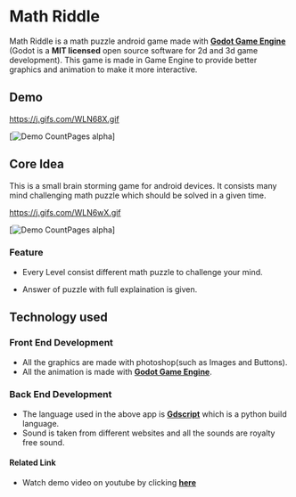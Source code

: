 # Math Riddle
Math Riddle is a math puzzle android game made with [**Godot Game Engine**](https://godotengine.org/)
(Godot is a **MIT licensed** open source software for 2d and 3d game development).
This game is made in Game Engine to provide better graphics and animation to make it more interactive.

##  Demo


https://j.gifs.com/WLN68X.gif

[![Demo CountPages alpha](https://j.gifs.com/WLN68X.gif)] 



         
                                                       
     
                                                                                                          
                                                        
                                                      
                                                        

## Core Idea
This is a small brain storming game for android devices. It consists many mind challenging math puzzle which should be solved in a given time.

https://j.gifs.com/WLN6wX.gif

[![Demo CountPages alpha](https://j.gifs.com/WLN6wX.gif)] 

###    Feature
- Every Level consist different math puzzle to challenge your mind. 



- Answer of puzzle with full explaination is given.



## Technology used

### Front End Development 
- All the graphics are made with photoshop(such as Images and Buttons). 
- All the animation is made with [**Godot Game Engine**](https://godotengine.org/). 

### Back End Development
- The language used in the above app is [**Gdscript**](https://docs.godotengine.org/en/stable/getting_started/scripting/gdscript/gdscript_basics.html) 
which is a python build language.
- Sound is taken from different websites and all the sounds are royalty free sound.



#### Related Link

- Watch demo video on youtube by clicking [**here**](https://youtu.be/LD0q_W7w2p0)
